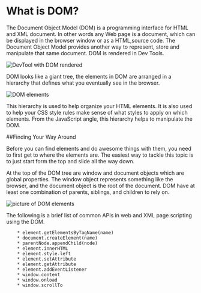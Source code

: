 # What is DOM?

The Document Object Model (DOM) is a programming interface for HTML and XML document.
In other words any Web page is a document, which can be displayed in the browser window or as a HTML,source code. The Document Object Model provides another way to represent, store and manipulate that same document.
DOM is rendered in Dev Tools. 

![DevTool with DOM rendered](http://i.imgur.com/EX1EQ8p.jpg)


DOM looks like a giant tree, the elements in DOM are arranged in a hierarchy that defines what you eventually see in the browser.

![DOM elements](http://i.imgur.com/VA7Shfj.png)

This hierarchy is used to help organize your HTML elements. It is also used to help your CSS style rules make sense of what styles to apply on which elements. 
From the JavaScript angle, this hierarchy helps to manipulate the DOM.

##Finding Your Way Around

Before you can find elements and do awesome things with them, you need to first get to where the elements are. The easiest way to tackle this topic is to just start form the top and slide all the way down.

At the top of the DOM tree are window and document objects which are global properties.
The window object represents something like the browser, and the document object is the root of the document.
DOM have at least one combination of parents, siblings, and children to rely on.

![picture of DOM elements](http://i.imgur.com/yLovB8Z.png)

The following is a brief list of common APIs in web and XML page scripting using the DOM.
```	* document.getElementById(id)
	* element.getElementsByTagName(name)
	* document.createElement(name)
	* parentNode.appendChild(node)
	* element.innerHTML
	* element.style.left
	* element.setAttribute
	* element.getAttribute
	* element.addEventListener
	* window.content
	* window.onload
	* window.scrollTo
```